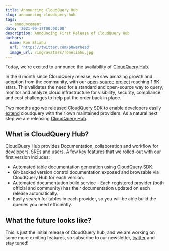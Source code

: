 ```yaml
---
title: Announcing CloudQuery Hub
slug: announcing-cloudquery-hub
tags:
  - announcement
date: '2021-06-17T00:00:00'
description: Announcing First Release of CloudQuery Hub
authors:
  name: Ron Eliahu
  url: 'https://twitter.com/p0werhead'
  image_url: /img/avatars/roneliahu.jpg
---
```


Today, we're excited to announce the availability of [CloudQuery Hub](https://hub.cloudquery.io).

In the 6 month since CloudQuery release, we saw amazing growth and adoption from the community, with our [open-source project](https://github.com/cloudquery/cloudquery) reaching 1.6K stars. This validates the need for a standard and open-source way to query, monitor and analyze cloud infrastructure for visibility, security, compliance and cost challenges to help put the order back in place.

Two months ago we released [CloudQuery SDK](https://www.cloudquery.io/blog/introducing-cloudquery-sdk) to enable developers easily [extend](https://docs.cloudquery.io/docs/developers/developing-new-provider) cloudquery with their own maintained providers. As a natural next step we are releasing [CloudQuery Hub](https://hub.cloudquery.io).

## What is CloudQuery Hub?

CloudQuery Hub provides Documentation, collaboration and workflow for developers, SREs and users. A few key features that we rolled-out with our first version includes:

- Automated table documentation generation using CloudQuery SDK.
- Git-backed version control documentation exposed and browsable via CloudQuery Hub for each version.
- Automated documentation build service - Each registered provider (both official and community) has their documentation updated on each release automatically.
- Easily search for tables in each provider, so you will be able build the queries you need efficiently.

## What the future looks like?

This is just the initial release of CloudQuery hub, and we are working on some more exciting features, so subscribe to our newsletter, [twitter](https://twitter.com/cloudqueryio) and stay tuned!
